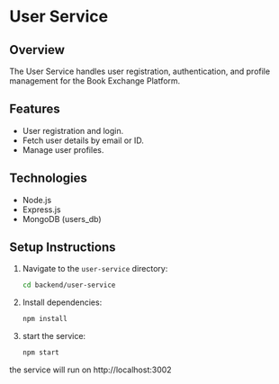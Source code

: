 # User Service

## Overview
The User Service handles user registration, authentication, and profile management for the Book Exchange Platform.

## Features
- User registration and login.
- Fetch user details by email or ID.
- Manage user profiles.

## Technologies
- Node.js
- Express.js
- MongoDB (users_db)

## Setup Instructions
1. Navigate to the `user-service` directory:
   ```bash
   cd backend/user-service
2. Install dependencies:

    ```bash
    npm install
3. start the service:

    ```bash
    npm start
the service will run on http://localhost:3002